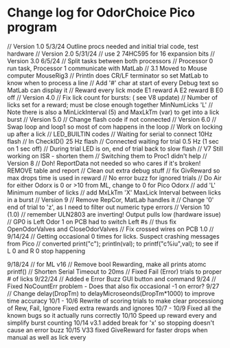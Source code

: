 # Change log for OdorChoice Pico program
// Version 1.0 5/3/24  Outline procs needed and initial trial code, test hardware
// Version 2.0 5/31/24
//     use 2 74HC595 for 16 expansion bits
// Version 3.0 6/5/24
//    Split tasks between both processors
//    Processor 0 run task, Processor 1 communicate with MatLab
// 3.1 Moved to Mouse computer MouseRig3
//   Println does CR/LF terminator so set MatLab to know when to process a line
//   Add '#' char at start of every Debug text so MatLab can display it
// Reward every lick  mode E1 reward A  E2 reward B E0 off
//  Version 4.0 
//  Fix lick count for bursts: ( see V8 update)
// Number of licks set for a reward; must be close enough together MinNumLicks 'L'
// Note there is also a MinLickInterval (5) and MaxLkTm (var) to get into a lick burst
// Version 5.0
// Change flash code if not connected
// Version 6.0
// Swap loop and loop1 so most of com happens in the loop
// Work on locking up after a lick
// LED_BUILTIN codes
// Waiting for serial to connect 10Hz flash
// In CheckID() 25 Hz flash
// Connected waiting for trial 0.5 Hz (1 sec on 1 sec off)
// During trial LED is on, end of trial back to slow flash
// V7 Still working on ISR - shorten them
// Switching them to Proc1 didn't help
// Version 8
//  Doh! ReportData not needed so who cares if it's broken! REMOVE table and report
// Clean out extra debug stuff
// fix GivReward so max drops time is used in reward
// No error buzz for ignored trials
// Do Air for either Odorx is 0 or >10 from ML, change to 0 for Pico Odorx
// add 'L' Minimum number of licks
// add MxLkTm 'X' MaxLick Interval between licks in a burst
// Version 9
// Remove RepCor, MatLab handles it
// Change '0' end of trial to 'z', as I need to filter out numeric type errors
// Version 10 (1.0)
// remember ULN2803 are inverting! Output pulls low (hardware issue)
// GP0 is Left Odor 1 on PCB had to switch Left #s
// thus fix OpenOdorValves and CloseOdorValves
// Fix crossed wires on PCB 1.0
// 9/14/24
// Getting occasional 0 times for licks. Suspect crashing messages from Pico
// converted print("c"); println(val); to printf("c%iu",val); to see if L 0 and R 0 stop happening

9/18/24
// for ML v16
//  Remove bool Rewarding, make all prints atomc printf()
//  Shorten Serial Timeout to 20ms
//  Fixed Fail (Error) trials to proper # of licks
9/22/24
// Added e Error Buzz GUI button and command
9/24
// Fixed NoCountErr problem - Does that also fix occasional -1 on error?
9/27
// Change delay(DropTm) to delayMicroseonds(DropTm*1000) to improve time accuracy
10/1 - 10/6
Rewrite of scoring trials to make clear processiong of Rew, Fail, Ignore
Fixed extra rewards and ignores
10/7 - 10/9
Fixed all the known bugs so it actually runs correctly
10/10
Speed up reward every and simplify burst counting
10/14
v3.1  added break for 'x' so stopping doesn't cause an error buzz
10/15  V33 fixed GiveReward for faster drops when manual as well as lick every